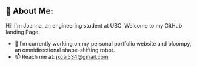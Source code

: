 ## 🦭 About Me:

<!--
**lejoannac/lejoannac** is a ✨ _special_ ✨ repository because its `README.md` (this file) appears on your GitHub profile.

Here are some ideas to get you started:

- 🔭 I’m currently working on ...
- 🌱 I’m currently learning ...
- 👯 I’m looking to collaborate on ...
- 🤔 I’m looking for help with ...
- 💬 Ask me about ...
- 📫 How to reach me: ...
- 😄 Pronouns: ...
- ⚡ Fun fact: ...
-->
Hi! I'm Joanna, an engineering student at UBC. Welcome to my GitHub landing Page.

- 🔭 I’m currently working on my personal portfolio website and bloompy, an omnidirectional shape-shifting robot.
- 📫 Reach me at: jxcai534@gmail.com
